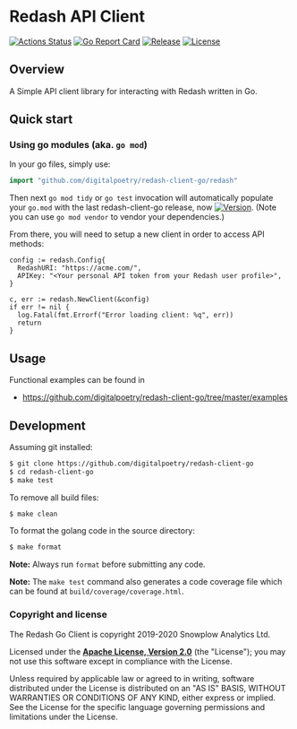 # Redash API Client #
[![Actions Status][actions-image]][actions] [![Go Report Card][goreport-image]][goreport] [![Release][release-image]][releases] [![License][license-image]][license]

## Overview ##

A Simple API client library for interacting with Redash written in Go. 

## Quick start ##

### Using go modules (aka. `go mod`) ###

In your go files, simply use:
```go
import "github.com/digitalpoetry/redash-client-go/redash"
```

Then next `go mod tidy` or `go test` invocation will automatically
populate your `go.mod` with the last redash-client-go release, now
[![Version](https://img.shields.io/github/tag/digitalpoetry/redash-client-go.svg)](https://github.com/digitalpoetry/redash-client-go/releases).
(Note you can use `go mod vendor` to vendor your dependencies.)

From there, you will need to setup a new client in order to access API methods:
```
config := redash.Config{
  RedashURI: "https://acme.com/",
  APIKey: "<Your personal API token from your Redash user profile>",
}

c, err := redash.NewClient(&config)
if err != nil {
  log.Fatal(fmt.Errorf("Error loading client: %q", err))
  return
}
```

## Usage ##

Functional examples can be found in
* https://github.com/digitalpoetry/redash-client-go/tree/master/examples 

## Development ##

Assuming git installed:

```bash
$ git clone https://github.com/digitalpoetry/redash-client-go
$ cd redash-client-go
$ make test
```

To remove all build files:

```bash
$ make clean
```

To format the golang code in the source directory:

```bash
$ make format
```

**Note:** Always run `format` before submitting any code.

**Note:** The `make test` command also generates a code coverage file which can be found at `build/coverage/coverage.html`.

### Copyright and license

The Redash Go Client is copyright 2019-2020 Snowplow Analytics Ltd.

Licensed under the **[Apache License, Version 2.0][license]** (the "License");
you may not use this software except in compliance with the License.

Unless required by applicable law or agreed to in writing, software
distributed under the License is distributed on an "AS IS" BASIS,
WITHOUT WARRANTIES OR CONDITIONS OF ANY KIND, either express or implied.
See the License for the specific language governing permissions and
limitations under the License.

[actions-image]: https://github.com/digitalpoetry/redash-client-go/workflows/ci/badge.svg
[actions]: https://github.com/digitalpoetry/redash-client-go/actions

[release-image]: https://img.shields.io/github/v/release/digitalpoetry/redash-client-go?style=flat&color=6ad7e5
[releases]: https://github.com/digitalpoetry/redash-client-go/releases

[license-image]: http://img.shields.io/badge/license-Apache--2-blue.svg?style=flat
[license]: http://www.apache.org/licenses/LICENSE-2.0

[goreport-image]: https://goreportcard.com/badge/github.com/digitalpoetry/redash-client-go
[goreport]: https://goreportcard.com/report/github.com/digitalpoetry/redash-client-go

